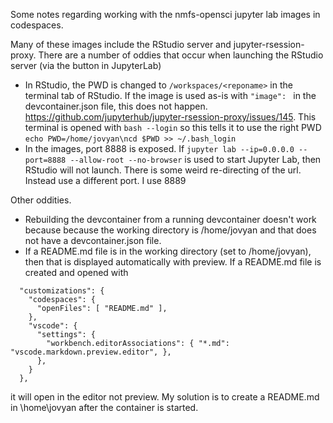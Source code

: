Some notes regarding working with the nmfs-opensci jupyter lab images in codespaces.

Many of these images include the RStudio server and jupyter-rsession-proxy. There are a number of oddies that occur when launching the RStudio server (via the button in JupyterLab)

* In RStudio, the PWD is changed to `/workspaces/<reponame>` in the terminal tab of RStudio. If the image is used as-is with `"image": ` in the devcontainer.json file, this does not happen. https://github.com/jupyterhub/jupyter-rsession-proxy/issues/145. This terminal is opened with `bash --login` so this tells it to use the right PWD `echo PWD=/home/jovyan\ncd $PWD >> ~/.bash_login`
* In the images, port 8888 is exposed. If `jupyter lab --ip=0.0.0.0 --port=8888 --allow-root --no-browser` is used to start Jupyter Lab, then RStudio will not launch. There is some weird re-directing of the url. Instead use a different port. I use 8889

Other oddities.

* Rebuilding the devcontainer from a running devcontainer doesn't work because because the working directory is /home/jovyan and that does not have a devcontainer.json file.
* If a README.md file is in the working directory (set to /home/jovyan), then that is displayed automatically with preview. If a README.md file is created and opened with 
```
  "customizations": {
    "codespaces": {
      "openFiles": [ "README.md" ],
    },
    "vscode": {
      "settings": { 
        "workbench.editorAssociations": { "*.md": "vscode.markdown.preview.editor", },
      },
    }
  },
```
it will open in the editor not preview. My solution is to create a README.md in \home\jovyan after the container is started.

